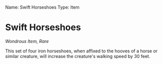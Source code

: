 Name: Swift Horseshoes
Type: Item

# Swift Horseshoes
_Wondrous Item, Rare_

This set of four iron horseshoes, when affixed to the hooves of a horse or similar creature, will increase the creature's walking speed by 30 feet.